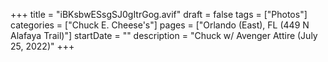 +++
title = "iBKsbwESsgSJ0gItrGog.avif"
draft = false
tags = ["Photos"]
categories = ["Chuck E. Cheese's"]
pages = ["Orlando (East), FL (449 N Alafaya Trail)"]
startDate = ""
description = "Chuck w/ Avenger Attire (July 25, 2022)"
+++

